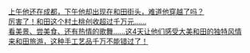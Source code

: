   
[上午他还在成都，下午他却出现在和田街头，难道他穿越了吗？](http://www.dianyue.me/archives/487/8xzgkidpnvi24gj4/)  
[厉害了！和田这个村土桃创收超过千万元......](http://www.dianyue.me/archives/416/iuo66960an1l4at4/)  
[看美景、尝美食、还有热情的歌舞......这4天让他们感受大美和田的独特风情](http://www.dianyue.me/archives/360/ci368blc6ofjo9kv/)  
[来和田旅游，这种手工艺品千万不能错过了！](http://www.dianyue.me/archives/107/w80ox8ajlci18f8q/)